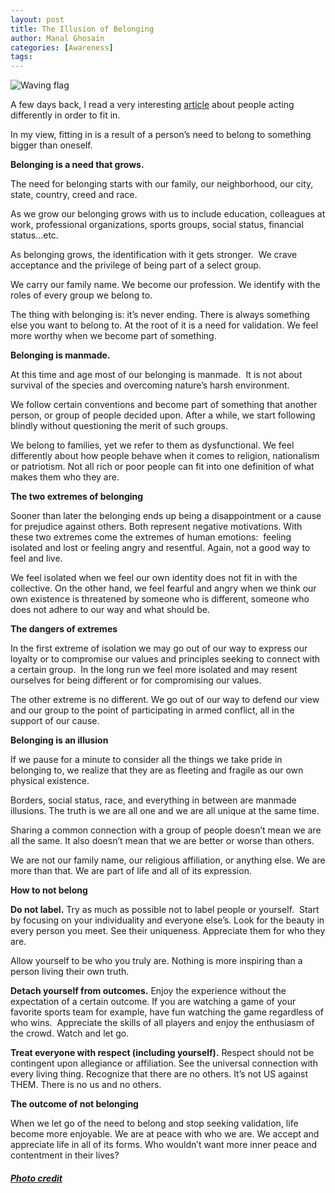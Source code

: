 ```yaml
---
layout: post
title: The Illusion of Belonging
author: Manal Ghosain
categories: [Awareness]
tags:
---
```


![Waving flag](/flag.jpg)

A few days back, I read a very interesting [article](http://balanceinme.com/balanced-mind-and-soul/are-you-a-social-chameleon/) about people acting differently in order to fit in. 

In my view, fitting in is a result of a person’s need to belong to something bigger than oneself. 

**Belonging is a need that grows.** 

The need for belonging starts with our family, our neighborhood, our city, state, country, creed and race. 

As we grow our belonging grows with us to include education, colleagues at work, professional organizations, sports groups, social status, financial status…etc. 

As belonging grows, the identification with it gets stronger.  We crave acceptance and the privilege of being part of a select group. 

We carry our family name. We become our profession. We identify with the roles of every group we belong to. 

The thing with belonging is: it’s never ending. There is always something else you want to belong to. At the root of it is a need for validation. We feel more worthy when we become part of something. 

**Belonging is manmade.** 

At this time and age most of our belonging is manmade.  It is not about survival of the species and overcoming nature’s harsh environment. 

We follow certain conventions and become part of something that another person, or group of people decided upon. After a while, we start following blindly without questioning the merit of such groups. 

We belong to families, yet we refer to them as dysfunctional. We feel differently about how people behave when it comes to religion, nationalism or patriotism. Not all rich or poor people can fit into one definition of what makes them who they are. 

**The two extremes of belonging** 

Sooner than later the belonging ends up being a disappointment or a cause for prejudice against others. Both represent negative motivations. With these two extremes come the extremes of human emotions:  feeling isolated and lost or feeling angry and resentful. Again, not a good way to feel and live. 

We feel isolated when we feel our own identity does not fit in with the collective. On the other hand, we feel fearful and angry when we think our own existence is threatened by someone who is different, someone who does not adhere to our way and what should be. 

**The dangers of extremes** 

In the first extreme of isolation we may go out of our way to express our loyalty or to compromise our values and principles seeking to connect with a certain group.  In the long run we feel more isolated and may resent ourselves for being different or for compromising our values. 

The other extreme is no different. We go out of our way to defend our view and our group to the point of participating in armed conflict, all in the support of our cause. 

**Belonging is an illusion** 

If we pause for a minute to consider all the things we take pride in belonging to, we realize that they are as fleeting and fragile as our own physical existence. 

Borders, social status, race, and everything in between are manmade illusions. The truth is we are all one and we are all unique at the same time. 

Sharing a common connection with a group of people doesn’t mean we are all the same. It also doesn’t mean that we are better or worse than others. 

We are not our family name, our religious affiliation, or anything else. We are more than that. We are part of life and all of its expression. 

**How to not belong** 

**Do not label.** Try as much as possible not to label people or yourself.  Start by focusing on your individuality and everyone else’s. Look for the beauty in every person you meet. See their uniqueness. Appreciate them for who they are. 

Allow yourself to be who you truly are. Nothing is more inspiring than a person living their own truth. 

**Detach yourself from outcomes.** Enjoy the experience without the expectation of a certain outcome. If you are watching a game of your favorite sports team for example, have fun watching the game regardless of who wins.  Appreciate the skills of all players and enjoy the enthusiasm of the crowd. Watch and let go. 

**Treat everyone with respect (including yourself).** Respect should not be contingent upon allegiance or affiliation. See the universal connection with every living thing. Recognize that there are no others. It’s not US against THEM. There is no us and no others. 

**The outcome of not belonging**

When we let go of the need to belong and stop seeking validation, life become more enjoyable. We are at peace with who we are. We accept and appreciate life in all of its forms. Who wouldn’t want more inner peace and contentment in their lives? 

##### [Photo credit](http://www.flickr.com/photos/ph-stop/2565105181/)